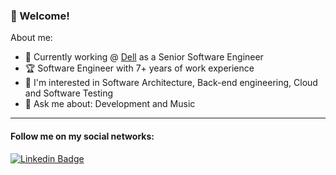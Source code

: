 ### 👋 Welcome!

About me:

- 🔭 Currently working @ [Dell](https://www.dell.com/pt-br) as a Senior Software Engineer
- :trophy: Software Engineer with 7+ years of work experience
- :muscle: I'm interested in Software Architecture, Back-end engineering, Cloud and Software Testing
- 💬 Ask me about: Development and Music

---

#### Follow me on my social networks:

[![Linkedin Badge](https://img.shields.io/badge/-LinkedIn-blue?style=flat-square&logo=Linkedin&logoColor=white&link=https://www.linkedin.com/in/pedkfuri/)](https://www.linkedin.com/in/pedkfuri/)
